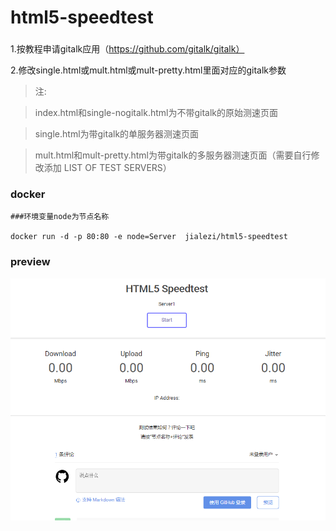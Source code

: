 # html5-speedtest

### 

1.按教程申请gitalk应用（https://github.com/gitalk/gitalk）

2.修改single.html或mult.html或mult-pretty.html里面对应的gitalk参数



>注:

>index.html和single-nogitalk.html为不带gitalk的原始测速页面

>single.html为带gitalk的单服务器测速页面

>mult.html和mult-pretty.html为带gitalk的多服务器测速页面（需要自行修改添加 LIST OF TEST SERVERS）


### docker

```
###环境变量node为节点名称

docker run -d -p 80:80 -e node=Server  jialezi/html5-speedtest

```

### preview

![preview](https://github.com/jialezi/html5-speedtest/raw/master/preview.png)
